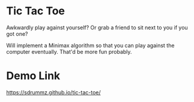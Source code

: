 # Tic Tac Toe 

Awkwardly play against yourself? Or grab a friend to sit next to you if you got one?

Will implement a Minimax algorithm so that you can play against the computer eventually. That'd be more fun probably. 

# Demo Link

https://sdrummz.github.io/tic-tac-toe/

